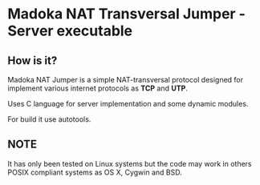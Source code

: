 Madoka NAT Transversal Jumper - Server executable
==============

How is it?
--------------

Madoka NAT Jumper is a simple NAT-transversal protocol designed for
implement various internet protocols as **TCP** and **UTP**.

Uses C language for server implementation and some dynamic modules.

For build it use autotools.

NOTE
--------------

It has only been tested on Linux systems but the code may work in others POSIX
compliant systems as OS X, Cygwin and BSD.

